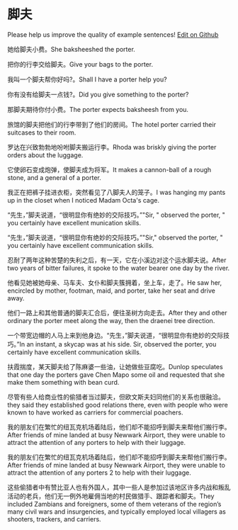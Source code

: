 # 脚夫

Please help us improve the quality of example sentences! [Edit on Github](https://github.com/jiyushe/jiyu-example-sentence-source/blob/main/chinese/jiaofu_2.md)

<p><span class="chinese">她给脚夫小费。</span><span class="english">She baksheeshed the porter.</span></p>

<p><span class="chinese">把你的行李交给脚夫。</span><span class="english">Give your bags to the porter.</span></p>

<p><span class="chinese">我叫一个脚夫帮你好吗?。</span><span class="english">Shall I have a porter help you?</span></p>

<p><span class="chinese">你有没有给脚夫一点钱?。</span><span class="english">Did you give something to the porter?</span></p>

<p><span class="chinese">那脚夫期待你付小费。</span><span class="english">The porter expects baksheesh from you.</span></p>

<p><span class="chinese">旅馆的脚夫把他们的行李带到了他们的房间。</span><span class="english">The hotel porter carried their suitcases to their room.</span></p>

<p><span class="chinese">罗达在兴致勃勃地吩咐脚夫搬运行李。</span><span class="english">Rhoda was briskly giving the porter orders about the luggage.</span></p>

<p><span class="chinese">它使卵石变成炮弹，使脚夫成为将军。</span><span class="english">It makes a cannon-ball of a rough stone, and a general of a porter.</span></p>

<p><span class="chinese">我正在把裤子挂进衣柜，突然看见了八脚夫人的笼子。</span><span class="english">I was hanging my pants up in the closet when I noticed Madam Octa's cage.</span></p>

<p><span class="chinese">“先生，”脚夫说道，“很明显你有绝妙的交际技巧。”</span><span class="english">"Sir, " observed the porter, " you certainly have excellent munication skills.</span></p>

<p><span class="chinese">“先生，”脚夫说道，“很明显你有绝妙的交际技巧。”</span><span class="english">"Sir," observed the porter, " you certainly have excellent communication skills.</span></p>

<p><span class="chinese">忍耐了两年这种苦楚的失利之后，有一天，它在小溪边对这个运水脚夫说。</span><span class="english">After two years of bitter failures, it spoke to the water bearer one day by the river.</span></p>

<p><span class="chinese">他看见她被她母亲、马车夫、女仆和脚夫簇拥着，坐上车，走了。</span><span class="english">He saw her, encircled by mother, footman, maid, and porter, take her seat and drive away.</span></p>

<p><span class="chinese">他们一路上和其他普通的脚夫汇合后，便往圣树方向走去。</span><span class="english">After they and other ordinary the porter meet along the way, then the draenei tree direction.</span></p>

<p><span class="chinese">一个带宽边帽的人马上来到他身边。“先生，”脚夫说道，“很明显你有绝妙的交际技巧。”</span><span class="english">In an instant, a skycap was at his side. Sir, observed the porter, you certainly have excellent communication skills.</span></p>

<p><span class="chinese">扶霞揣度，某天脚夫给了陈麻婆一些油，让她做些豆腐吃。</span><span class="english">Dunlop speculates that one day the porters gave Chen Mapo some oil and requested that she make them something with bean curd.</span></p>

<p><span class="chinese">尽管有些人给商业性的偷猎者当过脚夫，但欧文斯夫妇同他们的关系也很融洽。</span><span class="english">they said they established good relations there, even with people who were known to have worked as carriers for commercial poachers.</span></p>

<p><span class="chinese">我的朋友们在繁忙的纽瓦克机场着陆后，他们却不能招呼到脚夫来帮他们搬行李。</span><span class="english">After friends of mine landed at busy Newwark Airport, they were unable to attract the attention of any porters to help with their luggage.</span></p>

<p><span class="chinese">我的朋友们在繁忙的纽瓦克机场着陆后，他们却不能招呼到脚夫来帮他们搬行李。</span><span class="english">After friends of mine landed at busy Newwark Airport, they were unable to attract the attention of any porters 2 to help with their luggage.</span></p>

<p><span class="chinese">这些偷猎者中有赞比亚人也有外国人，其中一些人是参加过该地区许多内战和叛乱活动的老兵，他们无一例外地雇佣当地的村民做猎手、跟踪者和脚夫。</span><span class="english">They included Zambians and foreigners, some of them veterans of the region’s many civil wars and insurgencies, and typically employed local villagers as shooters, trackers, and carriers.</span></p>

